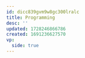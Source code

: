 ```yaml
---
id: dicc839gvm9w8gc300lralc
title: Programming
desc: ''
updated: 1728246866786
created: 1691236627570
vp:
  side: true
---
```

